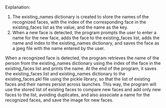 Explanation:

1. The existing_names dictionary is created to store the names of the recognized faces, with the index of the corresponding face in the existing_faces list as the value, and the name as the key.
2. When a new face is detected, the program prompts the user to enter a name for the new face, adds the face to the existing_faces list, adds the name and index to the existing_names dictionary, and saves the face as a jpeg file with the name entered by the user.

When a recognized face is detected, the program retrieves the name of the person from the existing_names dictionary using the index of the face in the existing_faces list and prints the name.
At the end of the program, it saves the existing_faces list and existing_names dictionary to the existing_faces.pkl file using the pickle library, so that the list of existing faces and their names persist across launches.
This way, the program will use the stored list of existing faces to compare new faces and add only new faces to the list, avoiding duplicates, and also associate a name for the recognized faces, and save the image for new faces.
